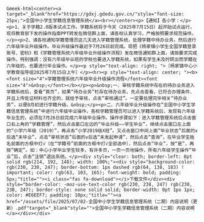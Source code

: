 `Gmeek-html<center><a target="_blank"href="https://gdxj.gdedu.gov.cn/"style="font-size: 25px;">全国中小学生学籍信息管理系统</a><br></center><p>【通知】各小学：</p><p>1、关于学籍2.0版本试点工作。学籍系统将于今天（2025年7月15日）起开始试点运行，现将教育部下发的操作指南PPT转发在微信群上面，请各校认真学习，严格按照要求规范操作。</p><p>2、请各校通知学籍管理员这几天进入学籍管理系统，处理学籍中待办业务，然后进行六年级毕业升级操作。毕业升级操作最迟于7月26日前完成。现把《杨家镇小学生全国学籍登录账号、密码》和《学籍管理系统六年级毕业升级操作流程》发在微信通知群上面，请按要求完成操作。特别强调：没有六年级毕业班的学校也要进入学籍系统，如果有学生未及时转出而学籍在六年级的，也要进行毕业操作。</p><p style="text-align: right; ">［杨家镇中心小学教育指导组2025年7月15日上午］</p><hr><p style="text-align: center; "><b><font size="4">学籍管理系统六年级毕业升级操作流程</font><font size="4">&nbsp;</font></b></p><p>&nbsp;一、审核学籍系统中存在的待办业务进入学籍系统后，查看“首页”，如果“待办业务”栏存在待办业务，先点击查看，已符合办理条件、并且上传佐证材料也齐全的，就给予审核，点击“审核通过”。一定要处理完毕相关“待办业务”，以便8月初进行学籍升级。&nbsp;</p><p>二、六年级毕业升级操作在“全国中小学生学籍信息管理系统”中进行六年级毕业操作，各校学籍管理员可以进入学籍系统后，发现有六年级毕业生的，必须在7月26日前完成六年级毕业操作。操作步骤如下：进入学籍管理系统后点击窗口右上角的“学籍管理”，然后点击窗口左边的“毕业升级——学生毕业”，继续点击窗口左上面的“小学六年级（2019）”，再点击“小学2019级X班”。又点击窗口中间上面“毕业状态”后面的∨后选“未毕业”，点击“审核状态”后面的∨后选“未发起申请”，然后点击“查询”，在毕业学生姓名前面的方框中打√（在“学籍号”前面的方框中打√全部选中），然后点击“毕业”，按“是”，再按“确定”。如：中心小学毕业学生较多，有许多页，一页一页地操作，所有六年级学生操作“毕业”后，点击“注销”退出系统。</p><div style="clear: both; border-left: 0pt solid rgb(214, 192, 148); width: 100%;"><div style="background-color: rgb(230, 238, 247); border-bottom: 1px dashed rgb(64, 138, 183) ! important; color: rgb(63, 103, 165); font-weight: bold; padding: 5px;"title=""><i class="fas fa-download"></i>下载文件</div><div style="border-color: -moz-use-text-color rgb(230, 238, 247) rgb(230, 238, 247); border-style: none solid solid; border-width: 0pt 1px 1px; color: #E6EEF7; padding: 10px;"title=""><a href="/assets/file/2025/07/02-全国中小学生学籍信息管理系统（二期）内容说明（更新）.pdf"target="_blank"style="">全国中小学生学籍信息管理系统（二期）内容说明</a></div></div>`